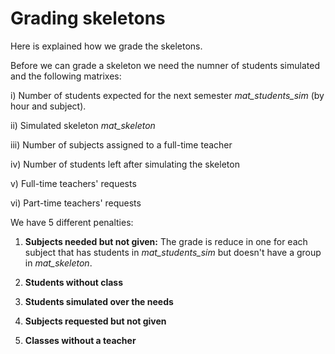 # Grading skeletons

Here is explained how we grade the skeletons.

Before we can grade a skeleton we need the numner of students simulated and the following matrixes:

i) Number of students expected for the next semester _mat\_students\_sim_ (by hour and subject).

ii) Simulated skeleton _mat\_skeleton_

iii) Number of subjects assigned to a full-time teacher

iv) Number of students left after simulating the skeleton

v) Full-time teachers' requests

vi) Part-time teachers' requests

We have 5 different penalties:

1. **Subjects needed but not given:** The grade is reduce in one for each subject that has students in _mat\_students\_sim_ but doesn't have a group in _mat\_skeleton_.

2. **Students without class**

3. **Students simulated over the needs**

4. **Subjects requested but not given**

5. **Classes without a teacher**









